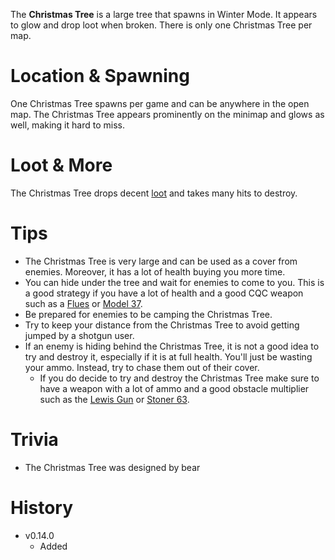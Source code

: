 <Event />

The **Christmas Tree** is a large tree that spawns in Winter Mode. It appears to glow and drop loot when broken. There is only one Christmas Tree per map.

# Location & Spawning

One Christmas Tree spawns per game and can be anywhere in the open map. The Christmas Tree appears prominently on the minimap and glows as well, making it hard to miss.

# Loot & More

The Christmas Tree drops decent [loot](/loot#christmas_tree) and takes many hits to destroy.

# Tips

- The Christmas Tree is very large and can be used as a cover from enemies. Moreover, it has a lot of health buying you more time.
- You can hide under the tree and wait for enemies to come to you. This is a good strategy if you have a lot of health and a good CQC weapon such as a [Flues](/weapons/guns/flues) or [Model 37](/weapons/guns/model_37).
- Be prepared for enemies to be camping the Christmas Tree.
- Try to keep your distance from the Christmas Tree to avoid getting jumped by a shotgun user.
- If an enemy is hiding behind the Christmas Tree, it is not a good idea to try and destroy it, especially if it is at full health. You'll just be wasting your ammo. Instead, try to chase them out of their cover.
  - If you do decide to try and destroy the Christmas Tree make sure to have a weapon with a lot of ammo and a good obstacle multiplier such as the [Lewis Gun](/weapons/guns/lewis_gun) or [Stoner 63](/weapons/guns/stoner_63).

# Trivia

- The Christmas Tree was designed by bear

# History

- v0.14.0
  - Added

